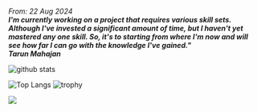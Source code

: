 <em><br>From: 22 Aug 2024<strong><br>I'm currently working on a project that requires various skill sets. Although I've invested a significant amount of time, but I haven't yet mastered any one skill. So, it's to starting from where I'm now and will see how far I can go with the knowledge I've gained."<br>Tarun Mahajan</strong></em>


![github stats](https://github-readme-stats-sigma-five.vercel.app/api?username=tango4567&show_icons=true)



![Top Langs](https://github-readme-stats-sigma-five.vercel.app/api/top-langs/?username=tango4567&langs_count=3&hide=javascript,go,html,css,tex)
![trophy](https://github-profile-trophy.vercel.app/?username=tango4567&theme=light)

![](https://komarev.com/ghpvc/?username=tango4567)

<!--
![Top Langs](https://github-readme-stats-sigma-five.vercel.app/api/top-langs/?username=tango4567&langs_count=3&hide=javascript,go,html,css,tex)
<p>&nbsp;<img align="center" src="https://github-readme-stats.vercel.app/api?username=tango4567&show_icons=true&locale=en", alt="tango4567" />
![Top Langs](https://github-readme-stats.vercel.app/api/top-langs/?username=giswqs&hide_langs_below=10) 
-->



